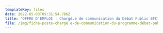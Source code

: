```yaml
---
templateKey: files
date: 2022-05-03T09:31:54.786Z
title: "OFFRE D'EMPLOI : Chargé.e de communication du Débat Public BFC"
file: /img/fiche-poste-chargé.e-de-communication-du-programme-débat-public.pdf
---
```

